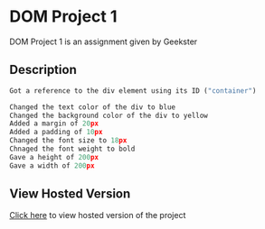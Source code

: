 # DOM Project 1
DOM Project 1 is an assignment given by Geekster

## Description

```python
Got a reference to the div element using its ID ("container")

Changed the text color of the div to blue
Changed the background color of the div to yellow
Added a margin of 20px
Added a padding of 10px
Changed the font size to 18px
Chnaged the font weight to bold
Gave a height of 200px
Gave a width of 200px
```
## View Hosted Version

[Click here](https://yugyadavv.github.io/DOM-project-1/) to view hosted version of the project
